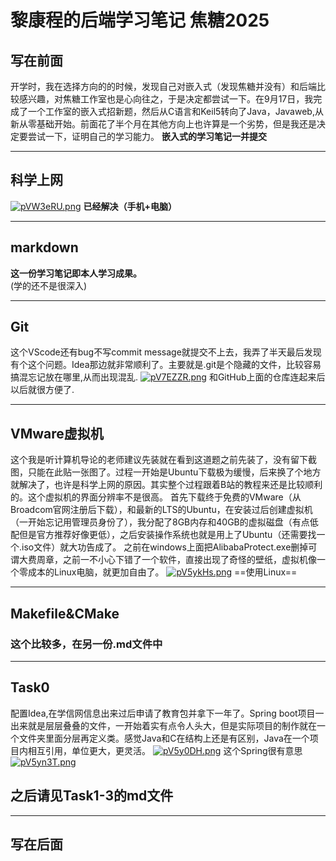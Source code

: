# 黎康程的后端学习笔记 焦糖2025
## 写在前面
开学时，我在选择方向的的时候，发现自己对嵌入式（发现焦糖并没有）和后端比较感兴趣，对焦糖工作室也是心向往之，于是决定都尝试一下。在9月17日，我完成了一个工作室的嵌入式招新题，然后从C语言和Keil5转向了Java，Javaweb,从新从零基础开始。前面花了半个月在其他方向上也许算是一个劣势，但是我还是决定要尝试一下，证明自己的学习能力。
**嵌入式的学习笔记一并提交**
***
## 科学上网  
<a href="https://imgse.com/i/pVW3eRU"><img src="https://s21.ax1x.com/2025/09/12/pVW3eRU.png" alt="pVW3eRU.png" border="0" /></a>
**已经解决（手机+电脑）**
***
## markdown
**这一份学习笔记即本人学习成果。**   
(学的还不是很深入)
***
## Git
这个VScode还有bug不写commit message就提交不上去，我弄了半天最后发现有个这个问题。Idea那边就非常顺利了。主要就是.git是个隐藏的文件，比较容易搞混忘记放在哪里,从而出现混乱.
<a href="https://imgse.com/i/pV7EZZR"><img src="https://s21.ax1x.com/2025/10/05/pV7EZZR.png" alt="pV7EZZR.png" border="0" /></a>
和GitHub上面的仓库连起来后以后就很方便了.
***
## VMware虚拟机
这个我是听计算机导论的老师建议先装就在看到这道题之前先装了，没有留下截图，只能在此贴一张图了。过程一开始是Ubuntu下载极为缓慢，后来换了个地方就解决了，也许是科学上网的原因。其实整个过程跟着B站的教程来还是比较顺利的。这个虚拟机的界面分辨率不是很高。
首先下载终于免费的VMware（从Broadcom官网注册后下载），和最新的LTS的Ubuntu，在安装过后创建虚拟机（一开始忘记用管理员身份了），我分配了8GB内存和40GB的虚拟磁盘（有点低配但是官方推荐好像更低），之后安装操作系统也就是用上了Ubuntu（还需要找一个.iso文件）就大功告成了。
之前在windows上面把AlibabaProtect.exe删掉可谓大费周章，之前一不小心下错了一个软件，直接出现了奇怪的壁纸，虚拟机像一个零成本的Linux电脑，就更加自由了。
<a href="https://imgse.com/i/pV5ykHs"><img src="https://s21.ax1x.com/2025/09/24/pV5ykHs.png" alt="pV5ykHs.png" border="0" /></a>
==使用Linux==
***
## Makefile&CMake
### 这个比较多，在另一份.md文件中
***
## Task0
配置Idea,在学信网信息出来过后申请了教育包并拿下一年了。Spring boot项目一出来就是层层叠叠的文件，一开始着实有点令人头大，但是实际项目的制作就在一个文件夹里面分层再定义类。感觉Java和C在结构上还是有区别，Java在一个项目内相互引用，单位更大，更灵活。
<a href="https://imgse.com/i/pV5y0DH"><img src="https://s21.ax1x.com/2025/09/24/pV5y0DH.png" alt="pV5y0DH.png" border="0" /></a>
这个Spring很有意思
<a href="https://imgse.com/i/pV5yn3T"><img src="https://s21.ax1x.com/2025/09/24/pV5yn3T.png" alt="pV5yn3T.png" border="0" /></a>
## 之后请见Task1-3的md文件
***
## 写在后面
